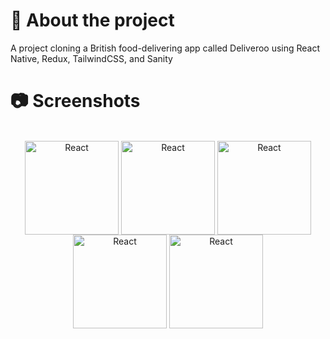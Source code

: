 # :star2: About the project
A project cloning a British food-delivering app called Deliveroo using React Native, Redux, TailwindCSS, and Sanity

# :camera: Screenshots
<div style="display: inline_block" align="center"><br>
 <img align="center" alt="React"  width="150" src="https://github.com/behong1999/deliveroo_clone/assets/44105063/222060de-f909-43dc-bd57-24b7138c8bfa">
  <img align="center" alt="React"  width="150" src="https://github.com/behong1999/deliveroo_clone/assets/44105063/335c8472-13d7-459c-b1ab-7bc2622cc379">
  <img align="center" alt="React"  width="150" src="https://github.com/behong1999/deliveroo_clone/assets/44105063/a3a1ee7a-9b58-4b37-b4e7-4e485a3fe9aa">
    <img align="center" alt="React"  width="150" src="https://github.com/behong1999/deliveroo_clone/assets/44105063/2962f79b-a420-4876-9def-1cdfedf983c4">
  <img align="center" alt="React"  width="150" src="https://github.com/behong1999/deliveroo_clone/assets/44105063/abef7405-0aef-4c3a-8c8e-0cbd76b92011">
</div>

